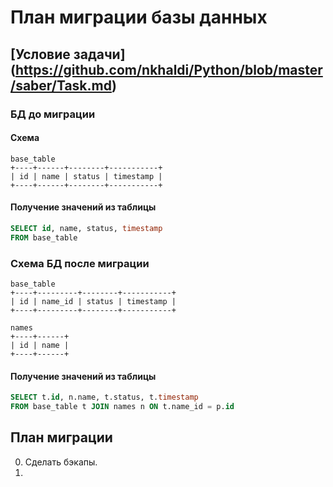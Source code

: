 # План миграции базы данных

## [Условие задачи] (https://github.com/nkhaldi/Python/blob/master/saber/Task.md)

### БД до миграции
#### Cхема
```
base_table
+----+------+--------+-----------+
| id | name | status | timestamp |
+----+------+--------+-----------+
```
#### Получение значений из таблицы
```sql
SELECT id, name, status, timestamp
FROM base_table
```

### Схема БД после миграции
```
base_table
+----+---------+--------+-----------+
| id | name_id | status | timestamp |
+----+---------+--------+-----------+

names
+----+------+
| id | name |
+----+------+
```

#### Получение значений из таблицы
```sql
SELECT t.id, n.name, t.status, t.timestamp
FROM base_table t JOIN names n ON t.name_id = p.id
```

## План миграции
0. Сделать бэкапы.
1. 
